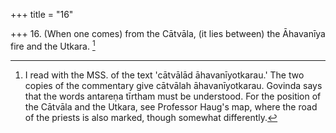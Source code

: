 +++
title = "16"

+++
16. (When one comes) from the Cātvāla, (it lies between) the Āhavanīya fire and the Utkara. [^12] 


[^12]:  I read with the MSS. of the text 'cātvālād āhavanīyotkarau.' The two copies of the commentary give cātvālah āhavanīyotkarau. Govinda says that the words antareṇa tīrtham must be understood. For the position of the Cātvāla and the Utkara, see Professor Haug's map, where the road of the priests is also marked, though somewhat differently.
